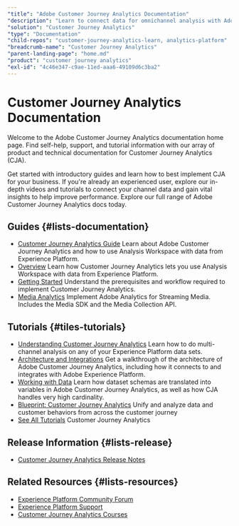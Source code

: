 ```yaml
---
"title": "Adobe Customer Journey Analytics Documentation"
"description": "Learn to connect data for omnichannel analysis with Adobe Customer Journey Analytics documentation. Explore videos, tutorials, and further CJA support."
"solution": "Customer Journey Analytics"
"type": "Documentation"
"child-repos": "customer-journey-analytics-learn, analytics-platform"
"breadcrumb-name": "Customer Journey Analytics"
"parent-landing-page": "home.md"
"product": "customer journey analytics"
"exl-id": "4c46e347-c9ae-11ed-aaa6-49109d6c3ba2"
---
```



# Customer Journey Analytics Documentation



Welcome to the Adobe Customer Journey Analytics documentation home page. Find self-help, support, and tutorial information with our array of product and technical documentation for Customer Journey Analytics (CJA).


Get started with introductory guides and learn how to best implement CJA for your business. If you're already an experienced user, explore our in-depth videos and tutorials to connect your channel data and gain vital insights to help improve performance. Explore our full range of Adobe Customer Journey Analytics docs today.


## Guides {#lists-documentation}



* [Customer Journey Analytics Guide](https://experienceleague.adobe.com/docs/analytics-platform/using/cja-landing.html)
  Learn about Adobe Customer Journey Analytics and how to use Analysis Workspace with data from Experience Platform.
* [Overview](https://experienceleague.adobe.com/docs/analytics-platform/using/cja-overview/cja-overview.html)
  Learn how Customer Journey Analytics lets you use Analysis Workspace with data from Experience Platform.
* [Getting Started](https://experienceleague.adobe.com/docs/analytics-platform/using/cja-overview/cja-getting-started.html)
  Understand the prerequisites and workflow required to implement Customer Journey Analytics.
* [Media Analytics](https://experienceleague.adobe.com/docs/media-analytics/using/media-overview.html)
  Implement Adobe Analytics for Streaming Media. Includes the Media SDK and the Media Collection API.

## Tutorials {#tiles-tutorials}



* [Understanding Customer Journey Analytics](https://experienceleague.adobe.com/docs/customer-journey-analytics-learn/tutorials/cja-basics/understanding-customer-journey-analytics.html)
  Learn how to do multi-channel analysis on any of your Experience Platform data sets.
* [Architecture and Integrations](https://experienceleague.adobe.com/docs/customer-journey-analytics-learn/tutorials/architecture/architecture-and-integrations-of-cja.html)
  Get a walkthrough of the architecture of Adobe Customer Journey Analytics, including how it connects to and integrates with Adobe Experience Platform.
* [Working with Data](https://experienceleague.adobe.com/docs/customer-journey-analytics-learn/tutorials/data-prep/working-with-data-in-cja.html)
  Learn how dataset schemas are translated into variables in Adobe Customer Journey Analytics, as well as how CJA handles very high cardinality.
* [Blueprint: Customer Journey Analytics](https://experienceleague.adobe.com/docs/blueprints-learn/architecture/customer-journey-analytics/overview.html)
  Unify and analyze data and customer behaviors from across the customer journey
* [See All Tutorials](https://experienceleague.adobe.com/docs/customer-journey-analytics-learn/tutorials/overview.html)
  Customer Journey Analytics

## Release Information {#lists-release}



* [Customer Journey Analytics Release Notes](https://experienceleague.adobe.com/docs/release-notes/experience-cloud/current.html#cust-journey)

## Related Resources {#lists-resources}



* [Experience Platform Community Forum](https://experienceleaguecommunities.adobe.com/t5/adobe-experience-platform/ct-p/adobe-experience-platform-community)
* [Experience Platform Support](https://experienceleague.adobe.com/?support-solution=Experience+Platform#support)
* [Customer Journey Analytics Courses](https://experienceleague.adobe.com/?Solution=Customer+Journey+Analytics#courses)
